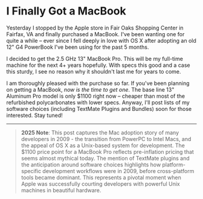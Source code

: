 # I Finally Got a MacBook

  Yesterday I stopped by the Apple store in Fair Oaks Shopping Center in Fairfax, VA and finally purchased a MacBook. I've been wanting one for quite a while – ever since I fell deeply in love with OS X after adopting an old 12" G4 PowerBook I've been using for the past 5 months.

  I decided to get the 2\.5 GHz 13" MacBook Pro. This will be my full\-time machine for the next 4\+ years hopefully. With specs this good and a case this sturdy, I see no reason why it shouldn't last me for years to come.

 I am thoroughly pleased with the purchase so far. If you've been planning on getting a MacBook, *now is the time to get one*. The base line 13" Aluminum Pro model is only $1100 right now – cheaper than most of the refurbished polycarbonates with lower specs. Anyway, I'll post lists of my software choices (including TextMate Plugins and Bundles) soon for those interested. Stay tuned!

---

> **2025 Note**: This post captures the Mac adoption story of many developers in 2009 - the transition from PowerPC to Intel Macs, and the appeal of OS X as a Unix-based system for development. The $1100 price point for a MacBook Pro reflects pre-inflation pricing that seems almost mythical today. The mention of TextMate plugins and the anticipation around software choices highlights how platform-specific development workflows were in 2009, before cross-platform tools became dominant. This represents a pivotal moment when Apple was successfully courting developers with powerful Unix machines in beautiful hardware.

  
